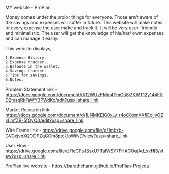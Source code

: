 MY website - ProPlan

Money comes under the proior things for everyone. Those arn't aware of the savings and expenses will suffer in future. This website will make notes of every expense the user make and track it. It will be very user- friendly and minimalistic. The user will get the knowledge of his/her/ owm expenses and can manage it easily.

This website displays,

    1.Expense History.
    2.Expense tracker.
    3.Balance in the wallet.
    4.Savings tracker. 
    5.Tips for savings.
    6.Notes.
    
Problem Statement link - https://docs.google.com/document/d/12WUzFMm4YmGo8j7XWT12y144FXD2msqRk7aWY3PWdKo/edit?usp=share_link

Market Research link -https://docs.google.com/document/d/1LNMKEiG0xLy_r4oC8xmXXfiEoijvOZyLmfZB-5fQyQ0/edit?usp=share_link

Wire Frame link - https://drive.google.com/file/d/1mbzb-GVCxjvnXQOOPZqGGm8ptoUpWiND/view?usp=share_link

User Flow - https://drive.google.com/file/d/1eGPsJSsxU7TaIWSY7FHAOOujAd_xvHlS/view?usp=share_link

ProPlan live website - https://barathcharm.github.io/ProPlan-Project/
 
